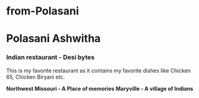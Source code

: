 # from-Polasani

# Polasani Ashwitha 

### Indian restaurant - Desi bytes

This is my favorite restaurant as it contains my favorite dishes like Chicken 65, Chicken Biryani etc.

**Northwest Missouri - A Place of memories**
**Maryville -  A village of Indians** 


